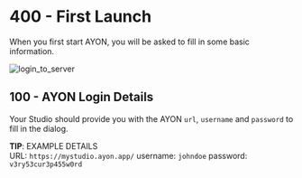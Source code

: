 # 400 - First Launch

When you first start AYON, you will be asked to fill in some basic information.

![login_to_server](https://github.com/vanHeemstraSystems/ayon/assets/1499433/e342e2be-ced3-490d-af7e-06953b540947)

## 100 - AYON Login Details

Your Studio should provide you with the AYON ```url```, ```username``` and ```password``` to fill in the dialog.

**TIP**: EXAMPLE DETAILS<br/>
URL: ```https://mystudio.ayon.app/``` username: ```johndoe``` password: ```v3ry53cur3p455w0rd```
